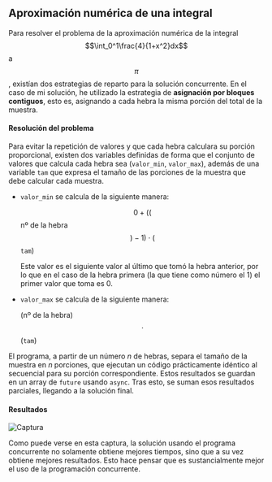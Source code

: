 ## Aproximación numérica de una integral

Para resolver el problema de la aproximación numérica de la integral $$\int_0^1\frac{4}{1+x^2}dx$$ a $$\pi$$, existían dos estrategias de reparto para la solución concurrente. En el caso de mi solución, he utilizado la estrategia de **asignación por bloques contiguos**, esto es, asignando a cada hebra la misma porción del total de la muestra.

#### Resolución del problema

Para evitar la repetición de valores y que cada hebra calculara su porción proporcional, existen dos variables definidas de forma que el conjunto de valores que calcula cada hebra sea (`valor_min`, `valor_max`), además de una variable `tam` que expresa el tamaño de las porciones de la muestra que debe calcular cada muestra.

- `valor_min` se calcula de la siguiente manera:

  $$0+(($$nº de la hebra$$)-1)\;\cdot\;($$`tam`)

  Este valor es el siguiente valor al último que tomó la hebra anterior, por lo que en el caso de la hebra primera (la que tiene como número el 1) el primer valor que toma es 0.

- `valor_max` se calcula de la siguiente manera:

  (nº de la hebra)$$\;\cdot\;$$(`tam`)

El programa, a partir de un número $n$ de hebras, separa el tamaño de la muestra en $n$ porciones, que ejecutan un código prácticamente idéntico al secuencial para su porción correspondiente. Estos resultados se guardan en un array de `future` usando `async`. Tras esto, se suman esos resultados parciales, llegando a la solución final.

#### Resultados

![Captura](/home/diagmatrix/git/DGIIM/3/1/scd/practicas/captura_ejercicio_propuesto.jpg)

Como puede verse en esta captura, la solución usando el programa concurrente no solamente obtiene mejores tiempos, sino que a su vez obtiene mejores resultados. Esto hace pensar que es sustancialmente mejor el uso de la programación concurrente.